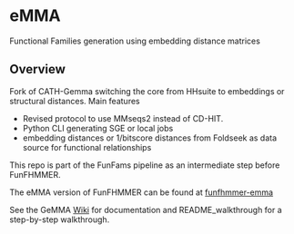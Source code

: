 # eMMA
Functional Families generation using embedding distance matrices 

Overview
---------

Fork of CATH-Gemma switching the core from HHsuite to embeddings or structural distances. 
Main features

- Revised protocol to use MMseqs2 instead of CD-HIT. 
- Python CLI generating SGE or local jobs
- embedding distances or 1/bitscore distances from Foldseek as data source for functional relationships

This repo is part of the FunFams pipeline as an intermediate step before FunFHMMER. 

The eMMA version of FunFHMMER can be found at [funfhmmer-emma](https://github.com/UCL/cath-funfhmmer/tree/funfhmmer-emma)

See the GeMMA [Wiki](https://github.com/UCL/cath-gemma/wiki) for documentation and README_walkthrough for a step-by-step walkthrough.
